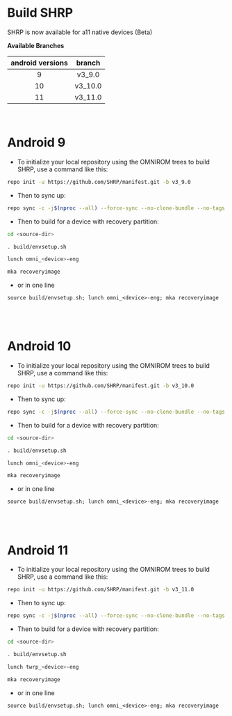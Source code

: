 # Build SHRP

SHRP is now available for a11 native devices (Beta)

**Available Branches**

| android versions | branch  |
| :--------------: | :-----: |
|        9         | v3_9.0  |
|        10        | v3_10.0 |
|        11        | v3_11.0 |

<br />

# Android 9

- To initialize your local repository using the OMNIROM trees to build SHRP, use a command like this:

```bash
repo init -u https://github.com/SHRP/manifest.git -b v3_9.0
```

- Then to sync up:

```bash
repo sync -c -j$(nproc --all) --force-sync --no-clone-bundle --no-tags
```

- Then to build for a device with recovery partition:

```bash
cd <source-dir>

. build/envsetup.sh

lunch omni_<device>-eng

mka recoveryimage
```

- or in one line

```
source build/envsetup.sh; lunch omni_<device>-eng; mka recoveryimage
```

<br /><br />

# Android 10

- To initialize your local repository using the OMNIROM trees to build SHRP, use a command like this:

```bash
repo init -u https://github.com/SHRP/manifest.git -b v3_10.0
```

- Then to sync up:

```bash
repo sync -c -j$(nproc --all) --force-sync --no-clone-bundle --no-tags
```

- Then to build for a device with recovery partition:

```bash
cd <source-dir>

. build/envsetup.sh

lunch omni_<device>-eng

mka recoveryimage
```

- or in one line

```
source build/envsetup.sh; lunch omni_<device>-eng; mka recoveryimage
```

<br /><br />

# Android 11

- To initialize your local repository using the OMNIROM trees to build SHRP, use a command like this:

```bash
repo init -u https://github.com/SHRP/manifest.git -b v3_11.0
```

- Then to sync up:

```bash
repo sync -c -j$(nproc --all) --force-sync --no-clone-bundle --no-tags
```

- Then to build for a device with recovery partition:

```bash
cd <source-dir>

. build/envsetup.sh

lunch twrp_<device>-eng

mka recoveryimage
```

- or in one line

```
source build/envsetup.sh; lunch omni_<device>-eng; mka recoveryimage
```
